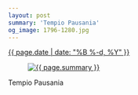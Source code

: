 ```yaml
---
layout: post
summary: 'Tempio Pausania'
og_image: 1796-1280.jpg
---
```


<p>
 <time>
  <a href="/1796">
   {{ page.date | date: "%B %-d, %Y" }}
  </a>
 </time>
 <a href="/1796">
  <figure data-taken="7/25/2023">
   <img alt="{{ page.summary }}" sizes="(min-width: 700px) 50vw, calc(100vw - 2rem)" src="{{ site.assets_url }}/1796-640.jpg" srcset="{{ site.assets_url }}/1796-320.jpg 320w, {{ site.assets_url }}/1796-640.jpg 640w, {{ site.assets_url }}/1796-960.jpg 960w, {{ site.assets_url }}/1796-1280.jpg 1280w"/>
  </figure>
 </a>
 <span>
  Tempio Pausania
 </span>
</p>
